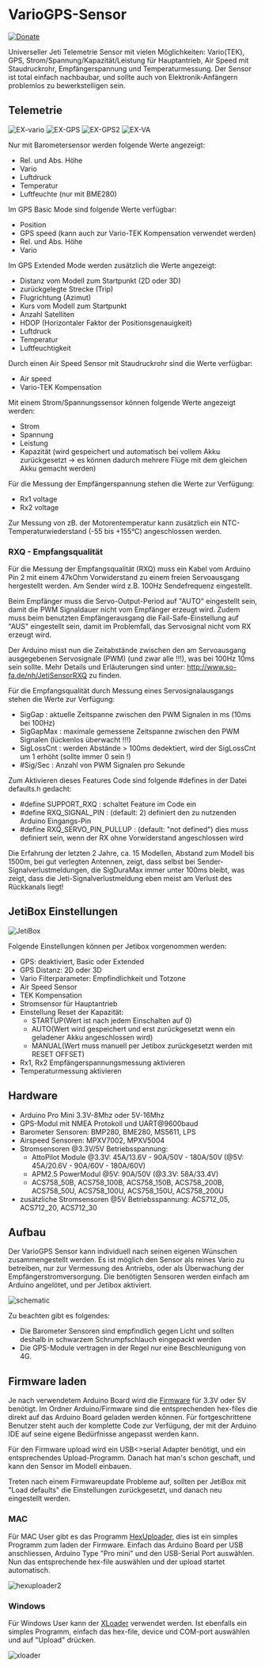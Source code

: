 # VarioGPS-Sensor

[![Donate](https://img.shields.io/badge/Donate-PayPal-green.svg)](https://www.paypal.com/cgi-bin/webscr?cmd=_s-xclick&hosted_button_id=R69PMKTCXQBUU&source=url)

Universeller Jeti Telemetrie Sensor mit vielen Möglichkeiten: Vario(TEK), GPS, Strom/Spannung/Kapazität/Leistung für Hauptantrieb, Air Speed mit Staudruckrohr, Empfängerspannung und Temperaturmessung. Der Sensor ist total einfach nachbaubar, und sollte auch von Elektronik-Anfängern problemlos zu bewerkstelligen sein. 

## Telemetrie

![EX-vario](https://raw.githubusercontent.com/nightflyer88/Jeti_VarioGPS-Sensor/master/Doc/img/EX_vario.bmp)
![EX-GPS](https://raw.githubusercontent.com/nightflyer88/Jeti_VarioGPS-Sensor/master/Doc/img/EX_gps.bmp)
![EX-GPS2](https://raw.githubusercontent.com/nightflyer88/Jeti_VarioGPS-Sensor/master/Doc/img/EX_gps2.bmp)
![EX-VA](https://raw.githubusercontent.com/nightflyer88/Jeti_VarioGPS-Sensor/master/Doc/img/EX_volt_amp.bmp)

Nur mit Barometersensor werden folgende Werte angezeigt:
- Rel. und Abs. Höhe
- Vario
- Luftdruck
- Temperatur
- Luftfeuchte (nur mit BME280)
  
Im GPS Basic Mode sind folgende Werte verfügbar:
- Position
- GPS speed (kann auch zur Vario-TEK Kompensation verwendet werden) 
- Rel. und Abs. Höhe
- Vario
  
Im GPS Extended Mode werden zusätzlich die Werte angezeigt:
- Distanz vom Modell zum Startpunkt (2D oder 3D)
- zurückgelegte Strecke (Trip)
- Flugrichtung (Azimut)
- Kurs vom Modell zum Startpunkt
- Anzahl Satelliten
- HDOP (Horizontaler Faktor der Positionsgenauigkeit)
- Luftdruck
- Temperatur
- Luftfeuchtigkeit 

Durch einen Air Speed Sensor mit Staudruckrohr sind die Werte verfügbar:
- Air speed
- Vario-TEK Kompensation

Mit einem Strom/Spannungssensor können folgende Werte angezeigt werden:
- Strom
- Spannung
- Leistung
- Kapazität (wird gespeichert und automatisch bei vollem Akku zurückgesetzt -> es können dadurch mehrere Flüge mit dem gleichen Akku gemacht werden)

Für die Messung der Empfängerspannung stehen die Werte zur Verfügung:
- Rx1 voltage
- Rx2 voltage

Zur Messung von zB. der Motorentemperatur kann zusätzlich ein NTC-Temperaturwiederstand (-55 bis +155°C) angeschlossen werden.

### RXQ - Empfangsqualität
Für die Messung der Empfangsqualität (RXQ) muss ein Kabel vom Arduino Pin 2 mit einem 47kOhm Vorwiderstand zu einem freien Servoausgang hergestellt werden. Am Sender wird z.B. 100Hz Sendefrequenz eingestellt.

Beim Empfänger muss die Servo-Output-Period auf "AUTO" eingestellt sein, damit die PWM Signaldauer nicht vom Empfänger erzeugt wird. Zudem muss beim benutzten Empfängerausgang die Fail-Safe-Einstellung auf "AUS" eingestellt sein, damit im Problemfall, das Servosignal nicht vom RX erzeugt wird.


Der Arduino misst nun die Zeitabstände zwischen den am Servoausgang ausgegebenen Servosignale (PWM) (und zwar alle !!!), was bei 100Hz 10ms sein sollte.
Mehr Details und Erläuterungen sind unter: http://www.so-fa.de/nh/JetiSensorRXQ zu finden.


Für die Empfangsqualität durch Messung eines Servosignalausgangs stehen die Werte zur Verfügung:
- SigGap : aktuelle Zeitspanne zwischen den PWM Signalen in ms (10ms bei 100Hz)
- SigGapMax : maximale gemessene Zeitspanne zwischen den PWM Signalen (lückenlos überwacht !!!)
- SigLossCnt : werden Abstände > 100ms dedektiert, wird der SigLossCnt um 1 erhöht (sollte immer 0 sein !)
- #Sig/Sec : Anzahl von PWM Signalen pro Sekunde

Zum Aktivieren dieses Features Code sind folgende #defines in der Datei defaults.h gedacht:
- #define SUPPORT_RXQ : schaltet Feature im Code ein
- #define RXQ_SIGNAL_PIN : (default: 2) definiert den zu nutzenden Arduino Eingangs-Pin
- #define RXQ_SERVO_PIN_PULLUP : (default: "not defined") dies muss definiert sein, wenn der RX ohne Vorwiderstand angeschlossen wird

Die Erfahrung der letzten 2 Jahre, ca. 15 Modellen, Abstand zum Modell bis 1500m, bei gut verlegten Antennen, zeigt, dass selbst bei Sender-Signalverlustmeldungen, die SigDuraMax immer unter 100ms bleibt, was zeigt, dass die Jeti-Signalverlustmeldung eben meist am Verlust des Rückkanals liegt!

  
## JetiBox Einstellungen

![JetiBox](https://raw.githubusercontent.com/nightflyer88/Jeti_VarioGPS-Sensor/master/Doc/img/JetiBox_settings.png)

Folgende Einstellungen können per Jetibox vorgenommen werden:
- GPS: deaktiviert, Basic oder Extended
- GPS Distanz: 2D oder 3D
- Vario Filterparameter: Empfindlichkeit und Totzone
- Air Speed Sensor
- TEK Kompensation
- Stromsensor für Hauptantrieb 
- Einstellung Reset der Kapazität:
    - STARTUP(Wert ist nach jedem Einschalten auf 0)
    - AUTO(Wert wird gespeichert und erst zurückgesetzt wenn ein geladener Akku angeschlossen wird)
    - MANUAL(Wert muss manuell per Jetibox zurückgesetzt werden mit RESET OFFSET)
- Rx1, Rx2 Empfängerspannungsmessung aktivieren
- Temperaturmessung aktivieren

## Hardware

- Arduino Pro Mini 3.3V-8Mhz oder 5V-16Mhz
- GPS-Modul mit NMEA Protokoll und UART@9600baud
- Barometer Sensoren: BMP280, BME280, MS5611, LPS 
- Airspeed Sensoren: MPXV7002, MPXV5004
- Stromsensoren @3.3V/5V Betriebsspannung:
    - AttoPilot Module @3.3V: 45A/13.6V - 90A/50V - 180A/50V (@5V: 45A/20.6V - 90A/60V - 180A/60V)
    - APM2.5 PowerModul @5V: 90A/50V (@3.3V: 58A/33.4V)
    - ACS758_50B, ACS758_100B, ACS758_150B, ACS758_200B, ACS758_50U, ACS758_100U, ACS758_150U, ACS758_200U
- zusätzliche Stromsensoren @5V Betriebsspannung: ACS712_05, ACS712_20, ACS712_30

## Aufbau

Der VarioGPS Sensor kann individuell nach seinen eigenen Wünschen zusammengestellt werden. Es ist möglich den Sensor als reines Vario zu betreiben, nur zur Vermessung des Antriebs, oder als Überwachung der Empfängerstromversorgung. Die benötigten Sensoren werden einfach am Arduino angelötet, und per Jetibox aktiviert.

![schematic](https://raw.githubusercontent.com/nightflyer88/Jeti_VarioGPS-Sensor/master/Doc/img/VarioGPS_schematic.png)

Zu beachten gibt es folgendes: 
- Die Barometer Sensoren sind empfindlich gegen Licht und sollten deshalb in schwarzem Schrumpfschlauch eingepackt werden
- Die GPS-Module vertragen in der Regel nur eine Beschleunigung von 4G.

## Firmware laden

Je nach verwendetem Arduino Board wird die [Firmware](https://github.com/nightflyer88/Jeti_VarioGPS-Sensor/releases) für 3.3V oder 5V benötigt. Im Ordner Arduino/Firmware sind die entsprechenden hex-files die direkt auf das Arduino Board geladen werden können. Für fortgeschrittene Benutzer steht auch der komplette Code zur Verfügung, der mit der Arduino IDE auf seine eigene Bedürfnisse angepasst werden kann.

Für den Firmware upload wird ein USB<>serial Adapter benötigt, und ein entsprechendes Upload-Programm. Danach hat man's schon geschaft, und kann den Sensor im Modell einbauen.

Treten nach einem Firmwareupdate Probleme auf, sollten per JetiBox mit "Load defaults" die Einstellungen zurückgesetzt, und danach neu eingestellt werden.

### MAC

Für MAC User gibt es das Programm [HexUploader](https://github.com/nightflyer88/HexUploader/releases), dies ist ein simples Programm zum laden der Firmware. Einfach das Arduino Board per USB anschliessen, Arduino Type "Pro mini" und den USB-Serial Port auswählen. Nun das entsprechende hex-file auswählen und der upload startet automatisch.

![hexuploader2](https://raw.githubusercontent.com/nightflyer88/Jeti_VarioGPS-Sensor/master/Doc/img/HexUploader.png)

### Windows

Für Windows User kann der [XLoader](http://russemotto.com/xloader/XLoader.zip) verwendet werden. Ist ebenfalls ein simples Programm, einfach das hex-file, device und COM-port auswählen und auf "Upload" drücken.

![xloader](https://raw.githubusercontent.com/nightflyer88/Jeti_VarioGPS-Sensor/master/Doc/img/xloader.png)
